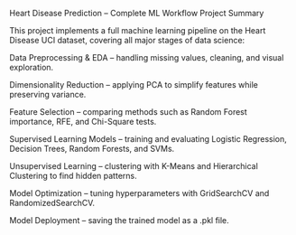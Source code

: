 Heart Disease Prediction – Complete ML Workflow
Project Summary

This project implements a full machine learning pipeline on the Heart Disease UCI dataset, covering all major stages of data science:

Data Preprocessing & EDA – handling missing values, cleaning, and visual exploration.

Dimensionality Reduction – applying PCA to simplify features while preserving variance.

Feature Selection – comparing methods such as Random Forest importance, RFE, and Chi-Square tests.

Supervised Learning Models – training and evaluating Logistic Regression, Decision Trees, Random Forests, and SVMs.

Unsupervised Learning – clustering with K-Means and Hierarchical Clustering to find hidden patterns.

Model Optimization – tuning hyperparameters with GridSearchCV and RandomizedSearchCV.

Model Deployment – saving the trained model as a .pkl file.


